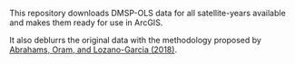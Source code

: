 This repository downloads DMSP-OLS data for all satellite-years available and makes them ready for use in ArcGIS.

It also deblurrs the original data with the methodology proposed by [Abrahams, Oram, and Lozano-Garcia (2018)](http://doi.org/10.1016/J.RSE.2018.03.018).
